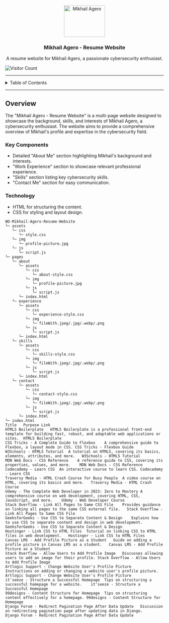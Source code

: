 <a name="readme-top"></a>

<br/>

<div align="center">
  <a href="https://github.com/mikhailagero/">
    <img src="./assets/img/mikhailagero_logo.png" alt="Mikhail Agero" width="130" height="100">
  </a>
  <h3 align="center">Mikhail Agero - Resume Website</h3>
</div>

<div align="center">
  A resume website for Mikhail Agero, a passionate cybersecurity enthusiast.
</div>

![Visitor Count](https://visit-counter.vercel.app/counter.png?page=mikhailagero/Mikhail-Agero-Resume-Website)

---

<details>
  <summary>Table of Contents</summary>
  <ol>
    <li>
      <a href="#overview">Overview</a>
      <ol>
        <li><a href="#key-components">Key Components</a></li>
        <li><a href="#technology">Technology</a></li>
      </ol>
    </li>
    <li><a href="#rules-and-principles">Rules and Principles</a></li>
    <li><a href="#resources">Resources</a></li>
  </ol>
</details>

---

## Overview

The "Mikhail Agero - Resume Website" is a multi-page website designed to showcase the background, skills, and interests of Mikhail Agero, a cybersecurity enthusiast. The website aims to provide a comprehensive overview of Mikhail's profile and expertise in the cybersecurity field.

### Key Components
- Detailed "About Me" section highlighting Mikhail's background and interests.
- "Work Experience" section to showcase relevant professional experience.
- "Skills" section listing key cybersecurity skills.
- "Contact Me" section for easy communication.

### Technology
- HTML for structuring the content.
- CSS for styling and layout design.


```plaintext
WD-Mikhail-Agero-Resume-Website
└─ assets
   └─ css
      └─ style.css
   └─ img
      └─ profile-picture.jpg
   └─ js
      └─ script.js
└─ pages
   └─ about
      └─ assets
         └─ css
            └─ about-style.css
         └─ img
            └─ profile-picture.jpg
         └─ js
            └─ script.js
      └─ index.html
   └─ experience
      └─ assets
         └─ css
            └─ experience-style.css
         └─ img
            └─ fileWith.jpeg/.jpg/.webp/.png
         └─ js
            └─ script.js
      └─ index.html
   └─ skills
      └─ assets
         └─ css
            └─ skills-style.css
         └─ img
            └─ fileWith.jpeg/.jpg/.webp/.png
         └─ js
            └─ script.js
      └─ index.html
   └─ contact
      └─ assets
         └─ css
            └─ contact-style.css
         └─ img
            └─ fileWith.jpeg/.jpg/.webp/.png
         └─ js
            └─ script.js
      └─ index.html
└─ index.html
Title	Purpose	Link
HTML5 Boilerplate	HTML5 Boilerplate is a professional front-end template for building fast, robust, and adaptable web applications or sites.	HTML5 Boilerplate
CSS Tricks - A Complete Guide to Flexbox	A comprehensive guide to Flexbox, a layout mode in CSS.	CSS Tricks - Flexbox Guide
W3Schools - HTML5 Tutorial	A tutorial on HTML5, covering its basics, elements, attributes, and more.	W3Schools - HTML5 Tutorial
MDN Web Docs - CSS Reference	A reference guide to CSS, covering its properties, values, and more.	MDN Web Docs - CSS Reference
Codecademy - Learn CSS	An interactive course to learn CSS.	Codecademy - Learn CSS
Traversy Media - HTML Crash Course for Busy People	A video course on HTML, covering its basics and more.	Traversy Media - HTML Crash Course
Udemy - The Complete Web Developer in 2023: Zero to Mastery	A comprehensive course on web development, covering HTML, CSS, JavaScript, and more.	Udemy - Web Developer Course
Stack Overflow - Link All Pages to Same CSS File	Provides guidance on linking all pages to the same CSS external file.	Stack Overflow - Link All Pages to Same CSS File
GeeksforGeeks - Use CSS to Separate Content & Design	Explains how to use CSS to separate content and design in web development.	GeeksforGeeks - Use CSS to Separate Content & Design
Hostinger - Link CSS to HTML Files	Tutorial on linking CSS to HTML files in web development.	Hostinger - Link CSS to HTML Files
Canvas LMS - Add Profile Picture as a Student	Guide on adding a profile picture in Canvas LMS as a student.	Canvas LMS - Add Profile Picture as a Student
Stack Overflow - Allow Users to Add Profile Image	Discusses allowing users to add an image for their profile.	Stack Overflow - Allow Users to Add Profile Image
Artlogic Support - Change Website User's Profile Picture	Instructions on adding or changing a website user's profile picture.	Artlogic Support - Change Website User's Profile Picture
it'seeze - Structure a Successful Homepage	Tips on structuring a successful homepage for a website.	it'seeze - Structure a Successful Homepage
99designs - Content Structure for Homepage	Tips on structuring content effectively for a homepage.	99designs - Content Structure for Homepage
Django Forum - Redirect Pagination Page After Data Update	Discussion on redirecting pagination page after updating data in Django.	Django Forum - Redirect Pagination Page After Data Update